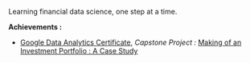 Learning financial data science, one step at a time.


**Achievements :**

* [Google Data Analytics Certificate](https://www.credly.com/badges/a7112ca5-f944-4985-8271-230a6eb47fcc/public_url),
*Capstone Project :* [Making of an Investment Portfolio : A Case Study](https://github.com/adevrent/R/blob/main/Making_of_an_Investment_Portfolio_A_Case_Study.md)
